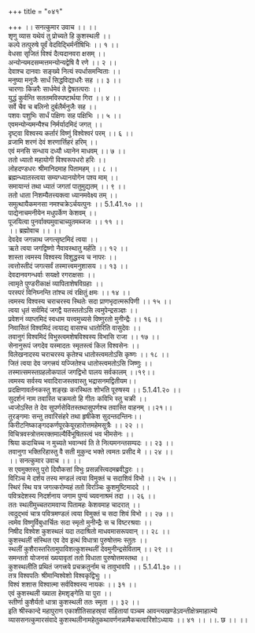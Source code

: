 +++
title = "०४१"

+++
।। सनत्कुमार उवाच ।। ।।  
शृणु व्यास यथेयं तु प्रोच्यते हि कुशस्थली ।।  
कल्पे तत्पुरुषे पूर्वं वेदविद्भिर्मनीषिभिः ।। १ ।।  
वेधसा सृजितं विश्वं दैत्यदानवरा क्षसम् ।।  
अन्योन्यमदसम्मत्तमन्योन्यद्वेषि वै रणे ।। २ ।।  
देवाश्च दानवाः सङ्ख्ये नित्यं स्पर्धासमन्विताः ।।  
मनुष्या मनुजैः सार्धं सिद्धविद्याधरैः सह ।। ३ ।।  
चारणाः किन्नरैः सार्धमेवं ते द्वेषतत्पराः ।।  
युद्धं कुर्वन्ति सततमविस्पष्टार्थया गिरा ।। ४ ।।  
सर्वे चैव च बलिनो दुर्बलैर्मनुजैः सह ।।  
पशवः पशुभिः सार्धं पक्षिणः सह पक्षिभिः ।। ५ ।।  
एवमन्योन्यमन्यैश्च निर्मर्यादमिदं जगत् ।।  
दृष्ट्वा विश्वस्य कर्तारं विष्णुं विश्वेश्वरं परम् ।। ६ ।।  
व्रजामि शरणं देवं शरणार्त्तिहरं हरिम् ।।  
एवं मनसि सन्धाय दध्यौ ध्यानेन माधवम् ।। ७ ।।  
ततो ध्यातो महायोगी विश्वरूपधरो हरिः ।।  
लोहदण्डधरः श्रीमानिदमाह पितामहम् ।। ८ ।।  
ब्रह्मन्ध्यातस्त्वया सम्यग्ध्यानयोगेन पश्य माम् ।।  
समायान्तं तथा ध्यातं जगतां पातुमुद्यतम् ।। ९ ।।  
ततो धाता निशम्यैतत्त्यक्त्वा ध्यानमवेक्ष्य तम् ।।  
समुत्थायैकमनसा नमश्चक्रेऽर्चयत्पुनः ।। 5.1.41.१० ।।  
पाद्येनाचमनीयेन मधुपर्केण केशवम् ।।  
पूजयित्वा पुनर्वाक्यमुवाचाच्युतमब्जजः ।। ११ ।।  
।। ब्रह्मोवाच ।। ।।  
देवदेव जगन्नाथ जगत्सृष्टमिदं त्वया ।।  
ऋते त्वया जगद्विष्णो नैवावस्थातु मर्हति ।। १२ ।।  
शास्ता त्वमस्य विश्वस्य विशुद्धस्य च नापरः ।।  
त्वत्तोस्तीदं जगत्सर्वं तस्मात्त्वमनुशासय ।। १३ ।।  
देवदानवगन्धर्वाः सयक्षो रगराक्षसाः ।।  
त्वामृते पुण्डरीकाक्षं व्यापिताशेषविग्रहाः ।।  
परस्परं विनिघ्नन्ति तांश्च त्वं रक्षितुं क्षमः ।। १४ ।।  
त्वमस्य विश्वस्य चराचरस्य स्थितेः सदा प्राणभृदात्मरूपिणी ।। १५ ।।  
त्वया धृतं सर्वमिदं जगद्वै यतस्ततोऽसि त्वमुपेन्द्रसञ्ज्ञः ।।  
प्रवेशनं व्याप्तमिदं स्वधाम यत्त्वमुच्यसे विष्णुरतो मुनीन्द्रैः ।। १६ ।।  
निवासितं विश्वमिदं त्वयाद्य वासश्च धातोरिति वासुदेवः ।।  
तवानुगं विश्वमिदं विभुस्त्वमशेषविश्वस्य विभासि राजा ।। १७ ।।  
सेनानुरूपं जगदेव यस्मादतः स्मृतस्त्वं किल विश्वसेनः ।।  
विलेखनादस्य चराचरस्य कृतेश्च धातोस्त्वमतोऽसि कृष्णः ।। १८ ।।  
जितं त्वया देव जगत्त्रयं यज्जितेश्च धातोस्त्वमतोऽसि जिष्णुः ।।  
तस्मात्समस्तग्रहलोकपालं जगद्विभो पालय सर्वकालम् ।।१९।।  
त्वमस्य सर्वस्य भवादिराजस्तवास्तु भद्रासनमद्वितीयम।।  
प्रदक्षिणावर्तनकस्तु शङ्खः करस्थितः शोभति पूरुषस्य ।। 5.1.41.२० ।।  
सुदर्शनं नाम तवास्ति चक्रमतो हि गीतः कविभि स्तु चक्री ।।  
ध्वजोऽस्ति ते देव सुपर्णसेवितस्तथासुपर्णश्च तवास्ति वाहनम् ।।२१।।  
तुरङ्गमाः सन्तु तवारिसंहरे तथा हृषीकेश सुदन्तदन्तिनः।।  
किरीटनिष्काङ्गदकर्णपूरकेयूरहारोत्तमहेमसूत्रैः ।। २२ ।।  
विचित्रवस्त्रोत्तमरक्तमाल्यैर्विभूषितस्त्वं भव भीमसेनः ।।  
श्रिया कदाचिच्च न मुच्यते भवान्भवं ति ते नित्यमनन्तसम्पदः ।। २३ ।।  
तवानुगा भक्तिरिहास्तु वै सती मुकुन्द भक्ते त्वमतः प्रसीद मे ।। २४ ।।  
।। सनत्कुमार उवाच ।। ।।  
स एवमुक्तस्तु पुरो दिवौकसां विभुः प्रसन्नस्त्विदमब्रवीद्धरः ।।  
विरिञ्च मे दर्शय तस्य मण्डलं त्वया विमुक्तं च सदाशिवं विभो ।। २५ ।।  
स्थिरं स्थि यत्र जगत्करोम्यहं ततो विरञ्चिः कुशमुष्टिमाददे ।।  
पवित्रदेशस्य निदर्शनाय जगाम पुण्यं च्यवनाश्रमं तदा ।। २६ ।।  
ततः स्थलीमुच्चतरामवाप्य पितामहः केशवमाह चादरात् ।।  
त्वदुद्भवं चात्र पवित्रमण्डलं त्वया विमुक्तं च सदा शिवं विभो ।। २७ ।।  
त्वमेव विष्णुर्विबुधार्चितः सदा स्मृतो मुनीन्द्रैः स च विष्टरश्रवाः ।।  
निषीद विश्वेश कुशस्थलं यदा तदाश्रितो माधवमासरूपवान् ।। २८ ।।  
कुशस्थलीं संस्थित एव देव इत्थं विधात्रा पुरुषोत्तमः स्तुतः ।।  
स्थलीं कुशैरास्तरितामुपाविशत्कुशस्थलीं देवमुनीन्द्रसेविताम् ।। २९ ।।  
समन्ततो योजनसं ख्ययावृतां ततो विधाता पुरुषोत्तमस्तथा ।।  
कुशस्थलीति प्रथितं जगत्त्रये प्रचक्रतुर्नाम च तावुभावपि ।। 5.1.41.३० ।।  
तत्र विश्वपतिः श्रीमान्विश्वेशो विश्वकृद्विभुः ।।  
विश्वं शशास विश्वात्मा सर्वविश्वस्य नायकः ।। ३१ ।।  
एवं कुशस्थली ख्याता हेमशृङ्गेति या पुरा ।।  
स्तीर्णा कुशैर्यतो धात्रा कुशस्थली ततः स्मृता ।। ३२ ।।  
इति श्रीस्कान्दे महापुराण एकाशीतिसाहस्र्यां संहितायां पञ्चम आवन्त्यखण्डेऽवन्तीक्षेत्रमाहात्म्ये व्याससनत्कुमारसंवादे कुशस्थलीनामहेतुकथावर्णनन्नामैकचत्वारिंशोऽध्यायः ।। ४१ ।। ।।. छ ।। ।।